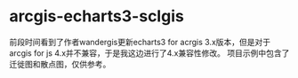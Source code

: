 # arcgis-echarts3-sclgis
前段时间看到了作者wandergis更新echarts3 for acrgis 3.x版本，但是对于arcgis for js 4.x并不兼容，于是我这边进行了4.x兼容性修改。
项目示例中包含了迁徙图和散点图，仅供参考。
